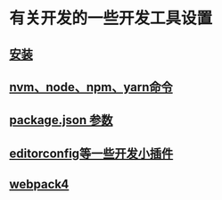 # 有关开发的一些开发工具设置

## [安装](./page/install.md)

## [nvm、node、npm、yarn命令](./page/cmd.md)

## [package.json 参数](./page/package.md)

## [editorconfig等一些开发小插件](./page/plugs.md)

## [webpack4](./page/webpack.md)
